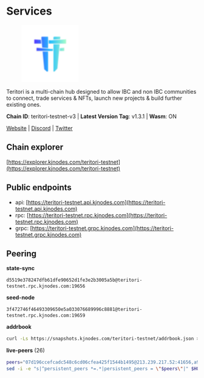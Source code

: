 # Services

<figure><img src="https://raw.githubusercontent.com/kj89/cosmos-images/main/logos/teritori.png" width="150" alt=""><figcaption></figcaption></figure>

Teritori is a multi-chain hub designed to allow IBC and non IBC communities  to connect, trade services & NFTs, launch new projects & build further existing ones.

**Chain ID**: teritori-testnet-v3 | **Latest Version Tag**: v1.3.1 | **Wasm**: ON

[Website](https://teritori.com) | [Discord](https://discord.gg/teritori) | [Twitter](https://twitter.com/TeritoriNetwork)




## Chain explorer
[https://explorer.kjnodes.com/teritori-testnet](https://explorer.kjnodes.com/teritori-testnet)

## Public endpoints

* api: [https://teritori-testnet.api.kjnodes.com](https://teritori-testnet.api.kjnodes.com)
* rpc: [https://teritori-testnet.rpc.kjnodes.com](https://teritori-testnet.rpc.kjnodes.com)
* grpc: [https://teritori-testnet.grpc.kjnodes.com](https://teritori-testnet.grpc.kjnodes.com)

## Peering

**state-sync**

```text
d5519e378247dfb61dfe90652d1fe3e2b3005a5b@teritori-testnet.rpc.kjnodes.com:19656
```

**seed-node**

```text
3f472746f46493309650e5a033076689996c8881@teritori-testnet.rpc.kjnodes.com:19659
```

**addrbook**
```bash
curl -Ls https://snapshots.kjnodes.com/teritori-testnet/addrbook.json > $HOME/.teritorid/config/addrbook.json
```

**live-peers** (26)
```bash
peers="07d196ccefcadc548c6cd06cfea425f1544b1495@213.239.217.52:41656,a97eb7a4f3d857f1ff82265d2905fc0762a6bfd4@135.125.5.31:54256,c56b132be41b247c9f8fa1f2addaca57f9946e29@75.119.159.159:44656,31413c99357d0cfc48a46767ade171db2ea0205e@135.181.138.160:46656,bf100c1b6b44a6e96ab5691f3023cec3c27747fd@144.126.142.78:46656,d5519e378247dfb61dfe90652d1fe3e2b3005a5b@65.109.68.190:19656,b6640a6b6062be34a0b5eedb0524c320f31959ef@65.108.234.26:28656,4ebfdac0d496be2407c02202e5ad6f226a11b37a@65.21.134.202:26736,ac94097daec8a32d4ed3f074f26f214cedfbb541@85.173.112.154:26656,427f9547e1e2f2b62b269dc4d32efa6d946e9746@65.21.200.54:32656,53f69cd52a4b633179b9e762cf8d51f6696a27f6@51.159.141.148:26656,c195935295e3429dbd50f155b9a3540b02cbc4d3@65.109.92.240:26656,303666c503cd27161529692de701f5b2d3a2f043@65.109.23.114:15956,c9dbed7dced2ac0fa86eb51949fc7beefc56db95@116.202.227.117:19656,5ae1012f9b0f4672d8152de903d115dd2f1a3ee3@65.21.170.3:27656,ec0c58dbfe67a12ea16951134e29a6566ac05add@185.217.125.98:26656,c89ecc57dc30addb7e9032684916725c25b2a6c5@162.55.103.44:26656,3614bc766d73bebf6b73737b6690af60e7f0683e@65.108.206.118:46656,15dd94f68c450da2c3b7c60b6364e3dce6f0cbf2@185.193.66.68:26641,69012ce642095e15f588ddb154327633bb2ecb9c@65.109.39.223:26656,b9bd31a2a68a09d324a9deaf41144ff6d0dbe260@65.108.192.123:15656,e1b331c1f3cba509960c65d6c6bc9b49532bcbaa@65.109.85.170:27656,6bc9f80a5123d62c23aadb7b5d68b740a794b0c6@207.180.194.156:36656,ec8faa221a99f5c6d8f647cd08f60f2ace0ed1e2@65.109.112.20:11044,b33ebb4672f929dddde1365c9678a39abfd881fb@54.202.144.51:26656,e78cee0e46927e483212e0313a35da6cc9151ed5@65.109.28.219:15956"
sed -i -e "s|^persistent_peers *=.*|persistent_peers = \"$peers\"|" $HOME/.teritorid/config/config.toml
```
